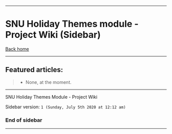 
***

# SNU Holiday Themes module - Project Wiki (Sidebar)

[Back home](https://github.com/seanpm2001/SNU_HolidayThemes/wiki/)

***

## Featured articles:

> * None, at the moment.

***

SNU Holiday Themes Module - Project Wiki

Sidebar version: `1 (Sunday, July 5th 2020 at 12:12 am)`

### End of sidebar

***
